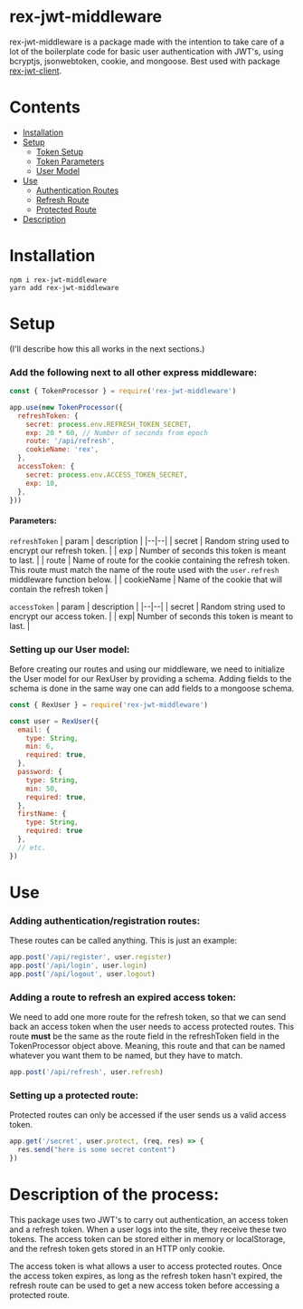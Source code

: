 # rex-jwt-middleware

rex-jwt-middleware is a package made with the intention to take care of a lot of the boilerplate code for basic user authentication with JWT's, using bcryptjs, jsonwebtoken, cookie, and mongoose.  Best used with package [rex-jwt-client](https://www.npmjs.com/package/rex-jwt-client).

# Contents

- [Installation](#installation)
- [Setup](#setup)
  - [Token Setup](#token-setup)
  - [Token Parameters](#token-parameters)
  - [User Model](#user-model)
- [Use](#use)
  - [Authentication Routes](#auth-routes)
  - [Refresh Route](#refresh-route)
  - [Protected Route](#protected-route)
- [Description](#description)

# Installation <a name="installation"></a>
`npm i rex-jwt-middleware`  
`yarn add rex-jwt-middleware`

# Setup <a name="setup"></a>
(I'll describe how this all works in the next sections.)
 
### Add the following next to all other express middleware: <a name="token-setup"></a>
```javascript
const { TokenProcessor } = require('rex-jwt-middleware')

app.use(new TokenProcessor({
  refreshToken: {
    secret: process.env.REFRESH_TOKEN_SECRET,
    exp: 20 * 60, // Number of seconds from epoch
    route: '/api/refresh',
    cookieName: 'rex',
  },
  accessToken: {
    secret: process.env.ACCESS_TOKEN_SECRET,
    exp: 10,
  },
}))
```
#### Parameters: <a name="token-parameters"></a>
`refreshToken`
| param | description |
|--|--|
| secret | Random string used to encrypt our refresh token. |
| exp | Number of seconds this token is meant to last. |
| route | Name of route for the cookie containing the refresh token.  This route must match the name of the route used with the `user.refresh` middleware function below. |
| cookieName | Name of the cookie that will contain the refresh token |

`accessToken`
| param | description |
|--|--|
| secret | Random string used to encrypt our access token. |
| exp| Number of seconds this token is meant to last. |


### Setting up our User model: <a name="user-model"></a>
Before creating our routes and using our middleware, we need to initialize the User model for our RexUser by providing a schema.  Adding fields to the schema is done in the same way one can add fields to a mongoose schema.
```javascript
const { RexUser } = require('rex-jwt-middleware')

const user = RexUser({
  email: {
    type: String,
    min: 6,
    required: true,
  },
  password: {
    type: String,
    min: 50,
    required: true,
  },
  firstName: {
    type: String,
    required: true
  },
  // etc.
})
```
# Use <a name="use"></a>
### [](https://github.com/Isaac-Svi/rex-jwt-middleware#routes)Adding authentication/registration routes:
These routes can be called anything.  This is just an example:
```javascript
app.post('/api/register', user.register)
app.post('/api/login', user.login)
app.post('/api/logout', user.logout)
```
### Adding a route to refresh an expired access token: <a name="refresh-route"></a>
We need to add one more route for the refresh token, so that we can send back an access token when the user needs to access protected routes.  This route **must** be the same as the route field in the refreshToken field in the TokenProcessor object above.  Meaning, this route and that can be named whatever you want them to be named, but they have to match.
```javascript
app.post('/api/refresh', user.refresh)
```
### Setting up a protected route: <a name="protected-route"></a>
Protected routes can only be accessed if the user sends us a valid access token.
```javascript
app.get('/secret', user.protect, (req, res) => {
  res.send("here is some secret content")
})
```

# Description of the process: <a name="description"></a>
This package uses two JWT's to carry out authentication, an access token and a refresh token.  When a user logs into the site, they receive these two tokens.  The access token can be stored either in memory or localStorage, and the refresh token gets stored in an HTTP only cookie.  

The access token is what allows a user to access protected routes.  Once the access token expires, as long as the refresh token hasn't expired, the refresh route can be used to get a new access token before accessing a protected route.